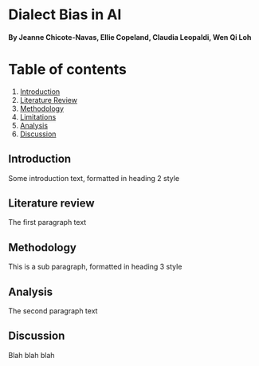 # Dialect Bias in AI
#### By Jeanne Chicote-Navas, Ellie Copeland, Claudia Leopaldi, Wen Qi Loh
##
# Table of contents
1. [Introduction](#introduction)
2. [Literature Review](#litreview)
3. [Methodology](#methods)
4. [Limitations](#limits)
5. [Analysis](#analysis)
6. [Discussion](#discussion)

## Introduction <a name="introduction"></a>
Some introduction text, formatted in heading 2 style

## Literature review <a name="litreview"></a>
The first paragraph text

## Methodology <a name="methods"></a>
This is a sub paragraph, formatted in heading 3 style

## Analysis <a name="analysis"></a>
The second paragraph text

## Discussion <a name = "discussion"></a>
Blah blah blah




